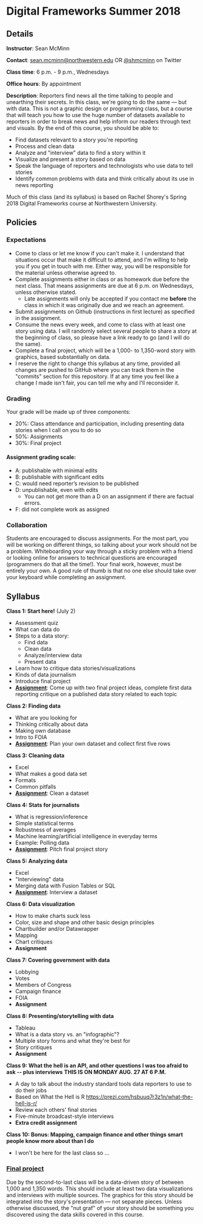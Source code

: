 # Digital Frameworks Summer 2018

## Details

**Instructor**: Sean McMinn

**Contact**: sean.mcminn@northwestern.edu OR [@shmcminn](http://www.twitter.com/shmcminn) on Twitter

**Class time**: 6 p.m. - 9 p.m., Wednesdays

**Office hours**: By appointment

**Description**: Reporters find news all the time talking to people and unearthing their secrets. In this class, we're going to do the same — but with data. This is not a graphic design or programming class, but a course that will teach you how to use the huge number of datasets available to reporters in order to break news and help inform our readers through text and visuals. By the end of this course, you should be able to:

* Find datasets relevant to a story you're reporting
* Process and clean data
* Analyze and "interview" data to find a story within it
* Visualize and present a story based on data
* Speak the language of reporters and technologists who use data to tell stories
* Identify common problems with data and think critically about its use in news reporting

Much of this class (and its syllabus) is based on Rachel Shorey's Spring 2018 Digital Frameworks course at Northwestern University.


## Policies

### Expectations

* Come to class or let me know if you can't make it. I understand that situations occur that make it difficult to attend, and I'm willing to help you if you get in touch with me. Either way, you will be responsible for the material unless otherwise agreed to.
* Complete assignments either in class or as homework due before the next class. That means assignments are due at 6 p.m. on Wednesdays, unless otherwise stated.
   * Late assignments will only be accepted if you contact me **before** the class in which it was originally due and we reach an agreement. 
* Submit assignments on Github (instructions in first lecture) as specified in the assignment.
* Consume the news every week, and come to class with at least one story using data. I will randomly select several people to share a story at the beginning of class, so please have a link ready to go (and I will do the same). 
* Complete a final project, which will be a 1,000- to 1,350-word story with graphics, based substantially on data. 
* I reserve the right to change this syllabus at any time, provided all changes are pushed to GitHub where you can track them in the "commits" section for this repository. If at any time you feel like a change I made isn't fair, you can tell me why and I'll reconsider it.


### Grading

Your grade will be made up of three components:

* 20%: Class attendance and participation, including presenting data stories when I call on you to do so
* 50%: Assignments
* 30%: Final project

#### Assignment grading scale:
* A: publishable with minimal edits
* B: publishable with significant edits
* C: would need reporter’s revision to be published
* D: unpublishable, even with edits 
   * You can not get more than a D on an assignment if there are factual errors.
* F: did not complete work as assigned



### Collaboration

Students are encouraged to discuss assignments. For the most part, you will be working on different things, so talking about your work should not be a problem. Whiteboarding your way through a sticky problem with a friend or looking online for answers to technical questions are encouraged (programmers do that all the time!). Your final work, however, must be entirely your own. A good rule of thumb is that no one else should take over your keyboard while completing an assignment.

## Syllabus

**Class 1: Start here!** (July 2)
* Assessment quiz
* What can data do
* Steps to a data story:
   * Find data
   * Clean data
   * Analyze/interview data
   * Present data
* Learn how to critique data stories/visualizations
* Kinds of data journalism
* Introduce final project
* **[Assignment](https://github.com/shmcminn/digitalframeworks-summer18/blob/master/class1/assignment1.md)**: Come up with two final project ideas, complete first data reporting critique on a published data story related to each topic

**Class 2: Finding data**
* What are you looking for
* Thinking critically about data
* Making own database
* Intro to FOIA
* **[Assignment](https://github.com/shmcminn/digitalframeworks-summer18/blob/master/class2/assignment2.md)**: Plan your own dataset and collect first five rows

**Class 3: Cleaning data**
* Excel
* What makes a good data set
* Formats
* Common pitfalls
* **[Assignment](class3/assignment3.md)**: Clean a dataset

**Class 4: Stats for journalists**
* What is regression/inference
* Simple statistical terms
* Robustness of averages
* Machine learning/artificial intelligence in everyday terms
* Example: Polling data
* **[Assignment](class4/assignment4.md)**: Pitch final project story

**Class 5: Analyzing data** 
* Excel
* "Interviewing" data
* Merging data with Fusion Tables or SQL
* **[Assignment](class5/assignment5.md)**: Interview a dataset

**Class 6: Data visualization**
* How to make charts suck less
* Color, size and shape and other basic design principles
* Chartbuilder and/or Datawrapper
* Mapping
* Chart critiques
* **Assignment**

**Class 7: Covering government with data**
* Lobbying
* Votes
* Members of Congress
* Campaign finance
* FOIA
* **Assignment**

**Class 8: Presenting/storytelling with data**
* Tableau
* What is a data story vs. an "infographic"?
* Multiple story forms and what they're best for
* Story critiques
* **Assignment**

**Class 9: What the hell is an API, and other questions I was too afraid to ask -- plus interviews** 
**THIS IS ON MONDAY AUG. 27 AT 6 P.M.**
* A day to talk about the industry standard tools data reporters to use to do their jobs
* Based on What the Hell is R https://prezi.com/hsbuuq7r3z1n/what-the-hell-is-r/
* Review each others' final stories
* Five-minute broadcast-style interviews
* **Extra credit assignment**

**Class 10: Bonus: Mapping, campaign finance and other things smart people know more about than I do**
* I won't be here for the last class so ...  

### [Final project](finalproject.md)

Due by the second-to-last class will be a data-driven story of between 1,000 and 1,350 words. This should include at least two data visualizations and interviews with multiple sources. The graphics for this story should be integrated into the story's presentation — not separate pieces. Unless otherwise discussed, the "nut graf" of your story should be something you discovered using the data skills covered in this course. 